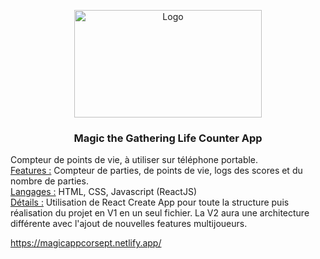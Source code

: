 <p align="center">
  <a href="https://magicappcorsept.netlify.app/">
    <img src="https://victor-raguin.netlify.app/img/projects/mtgapp.JPG" alt="Logo" width=300 height=172>
  </a>

  <h3 align="center">Magic the Gathering Life Counter App</h3>

  <p align="left">
    Compteur de points de vie, à utiliser sur téléphone portable. 
    <br>
    <ins>Features :</ins> Compteur de parties, de points de vie, logs des scores et du nombre de parties.
    <br>
    <ins>Langages :</ins> HTML, CSS, Javascript (ReactJS)
    <br>
    <ins>Détails :</ins> Utilisation de React Create App pour toute la structure puis réalisation du projet en V1 en un seul fichier. La V2 aura une architecture différente avec l'ajout de nouvelles features multijoueurs.
  </p>
  
  <a href="https://magicappcorsept.netlify.app/">https://magicappcorsept.netlify.app/</a>
</p>
